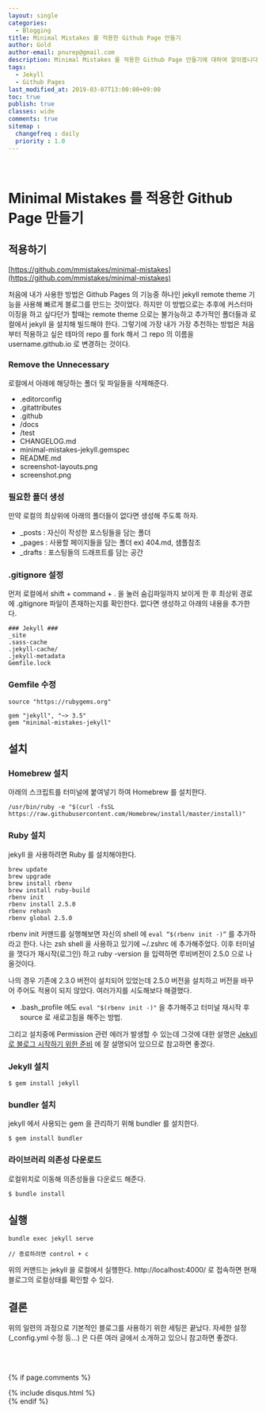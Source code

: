 ```yaml
---
layout: single
categories:
  - Blogging
title: Minimal Mistakes 를 적용한 Github Page 만들기
author: Gold
author-email: pnurep@gmail.com
description: Minimal Mistakes 를 적용한 Github Page 만들기에 대하여 알아봅니다.
tags:
  - Jekyll
  - Github Pages
last_modified_at: 2019-03-07T13:00:00+09:00
toc: true
publish: true
classes: wide
comments: true
sitemap :
  changefreq : daily
  priority : 1.0
---
```


<br>

# Minimal Mistakes 를 적용한 Github Page 만들기


## 적용하기

[https://github.com/mmistakes/minimal-mistakes](https://github.com/mmistakes/minimal-mistakes)

처음에 내가 사용한 방법은 Github Pages 의 기능중 하나인 jekyll remote theme 기능을 사용해 빠르게 블로그를 만드는 것이었다. 하지만 이 방법으로는 추후에 커스터마이징을 하고 싶다던가 할때는 remote theme 으로는 불가능하고 추가적인 폴더들과 로컬에서 jekyll 을 설치해 빌드해야 한다. 그렇기에 가장 내가 가장 추천하는 방법은 처음부터 적용하고 싶은 테마의 repo 를 fork 해서 그 repo 의 이름을 username.github.io 로 변경하는 것이다.


### Remove the Unnecessary

로컬에서 아래에 해당하는 폴더 및 파일들을 삭제해준다.

* .editorconfig
* .gitattributes
* .github
* /docs
* /test
* CHANGELOG.md
* minimal-mistakes-jekyll.gemspec
* README.md
* screenshot-layouts.png
* screenshot.png


### 필요한 폴더 생성

만약 로컬의 최상위에 아래의 폴더들이 없다면 생성해 주도록 하자.

* _posts : 자신이 작성한 포스팅들을 담는 폴더
* _pages : 사용할 페이지들을 담는 폴더 ex) 404.md, 샘플참조
* _drafts : 포스팅들의 드래프트를 담는 공간


### .gitignore 설정

먼저 로컬에서 shift + command + . 을 눌러 숨김파일까지 보이게 한 후 최상위 경로에 .gitignore 파일이 존재하는지를 확인한다.
없다면 생성하고 아래의 내용을 추가한다.

```
### Jekyll ###
_site
.sass-cache
.jekyll-cache/
.jekyll-metadata
Gemfile.lock
```

### Gemfile 수정

```
source "https://rubygems.org"

gem "jekyll", "~> 3.5"
gem "minimal-mistakes-jekyll"
```



## 설치

### Homebrew 설치

아래의 스크립트를 터미널에 붙여넣기 하여 Homebrew 를 설치한다.

```
/usr/bin/ruby -e "$(curl -fsSL https://raw.githubusercontent.com/Homebrew/install/master/install)"
```

### Ruby 설치

jekyll 을 사용하려면 Ruby 를 설치해야한다.

```
brew update
brew upgrade
brew install rbenv
brew install ruby-build
rbenv init
rbenv install 2.5.0
rbenv rehash
rbenv global 2.5.0
```

rbenv init 커맨드를 실행해보면 자신의 shell 에 ``` eval “$(rbenv init -)” ``` 를 추가하라고 한다. 나는 zsh shell 을 사용하고 있기에 ~/.zshrc 에 추가해주었다. 이후 터미널을 껏다가 재시작(로그인) 하고 ruby -version 을 입력하면 루비버전이 2.5.0 으로 나올것이다.


나의 경우 기존에 2.3.0 버전이 설치되어 있었는데 2.5.0 버전을 설치하고 버전을 바꾸어 주어도 적용이 되지 않았다. 여러가지를 시도해보다 해결했다.

* .bash_profile 에도 ```eval "$(rbenv init -)"``` 을 추가해주고 터미널 재시작 후 source 로 새로고침을 해주는 방법.

그리고 설치중에 Permission 관련 에러가 발생할 수 있는데 그것에 대한 설명은 [Jekyll로 블로그 시작하기 위한 준비](https://blog.jungbin.kim/jekyll/2016/11/28/start-to-jekyll.html) 에 잘 설명되어 있으므로 참고하면 좋겠다.


### Jekyll 설치

```
$ gem install jekyll
```

### bundler 설치
jekyll 에서 사용되는 gem 을 관리하기 위해 bundler 를 설치한다.

```
$ gem install bundler
```

### 라이브러리 의존성 다운로드

로컬위치로 이동해 의존성들을 다운로드 해준다.

```
$ bundle install
```



## 실행

```
bundle exec jekyll serve

// 종료하려면 control + c
```

위의 커맨드는 jekyll 을 로컬에서 실행한다. http://localhost:4000/ 로 접속하면 현재 블로그의 로컬상태를 확인할 수 있다.


## 결론

위의 일련의 과정으로 기본적인 블로그를 사용하기 위한 세팅은 끝났다. 자세한 설정(_config.yml 수정 등...) 은 다른 여러 글에서 소개하고 있으니 참고하면 좋겠다.


<br><br>


{% if page.comments %}
<div id="post-disqus" class="container">
{% include disqus.html %}
</div>
{% endif %}


























